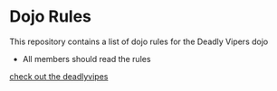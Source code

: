 Dojo Rules
==========

This repository contains a list of dojo rules for the Deadly Vipers dojo

* All members should read the rules

[check out the deadlyvipes](https://github.com/deadlyvipers)

